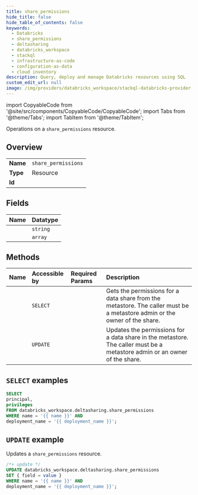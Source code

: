 ```yaml
---
title: share_permissions
hide_title: false
hide_table_of_contents: false
keywords:
  - Databricks
  - share_permissions
  - deltasharing
  - databricks_workspace
  - stackql
  - infrastructure-as-code
  - configuration-as-data
  - cloud inventory
description: Query, deploy and manage Databricks resources using SQL
custom_edit_url: null
image: /img/providers/databricks_workspace/stackql-databricks-provider-featured-image.png
---
```


import CopyableCode from '@site/src/components/CopyableCode/CopyableCode';
import Tabs from '@theme/Tabs';
import TabItem from '@theme/TabItem';

Operations on a <code>share_permissions</code> resource.  

## Overview
<table><tbody>
<tr><td><b>Name</b></td><td><code>share_permissions</code></td></tr>
<tr><td><b>Type</b></td><td>Resource</td></tr>
<tr><td><b>Id</b></td><td><CopyableCode code="databricks_workspace.deltasharing.share_permissions" /></td></tr>
</tbody></table>

## Fields
| Name | Datatype |
|:-----|:---------|
| <CopyableCode code="principal" /> | `string` |
| <CopyableCode code="privileges" /> | `array` |

## Methods
| Name | Accessible by | Required Params | Description |
|:-----|:--------------|:----------------|:------------|
| <CopyableCode code="sharepermissions" /> | `SELECT` | <CopyableCode code="name, deployment_name" /> | Gets the permissions for a data share from the metastore. The caller must be a metastore admin or the owner of the share. |
| <CopyableCode code="updatepermissions" /> | `UPDATE` | <CopyableCode code="name, deployment_name" /> | Updates the permissions for a data share in the metastore. The caller must be a metastore admin or an owner of the share. |

## `SELECT` examples

```sql
SELECT
principal,
privileges
FROM databricks_workspace.deltasharing.share_permissions
WHERE name = '{{ name }}' AND
deployment_name = '{{ deployment_name }}';
```

## `UPDATE` example

Updates a <code>share_permissions</code> resource.

```sql
/*+ update */
UPDATE databricks_workspace.deltasharing.share_permissions
SET { field = value }
WHERE name = '{{ name }}' AND
deployment_name = '{{ deployment_name }}';
```
